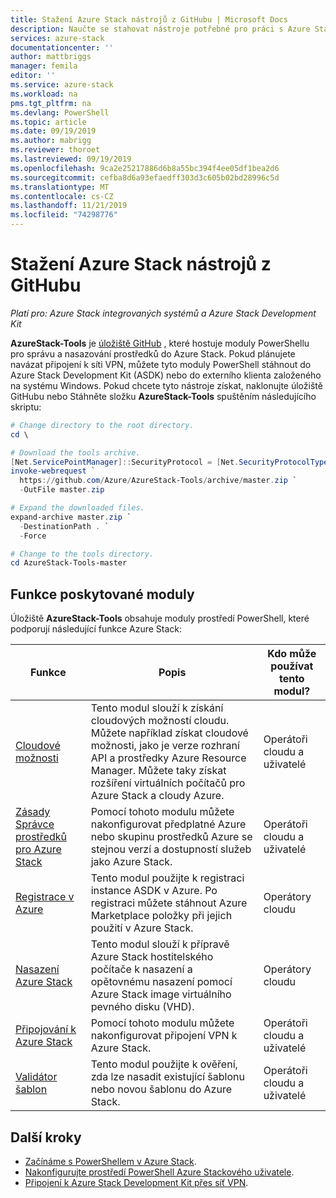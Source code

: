 ```yaml
---
title: Stažení Azure Stack nástrojů z GitHubu | Microsoft Docs
description: Naučte se stahovat nástroje potřebné pro práci s Azure Stack.
services: azure-stack
documentationcenter: ''
author: mattbriggs
manager: femila
editor: ''
ms.service: azure-stack
ms.workload: na
pms.tgt_pltfrm: na
ms.devlang: PowerShell
ms.topic: article
ms.date: 09/19/2019
ms.author: mabrigg
ms.reviewer: thoroet
ms.lastreviewed: 09/19/2019
ms.openlocfilehash: 9ca2e25217886d6b8a55bc394f4ee05df1bea2d6
ms.sourcegitcommit: cefba8d6a93efaedff303d3c605b02bd28996c5d
ms.translationtype: MT
ms.contentlocale: cs-CZ
ms.lasthandoff: 11/21/2019
ms.locfileid: "74298776"
---
```

# <a name="download-azure-stack-tools-from-github"></a>Stažení Azure Stack nástrojů z GitHubu

*Platí pro: Azure Stack integrovaných systémů a Azure Stack Development Kit*

**AzureStack-Tools** je [úložiště GitHub](https://github.com/Azure/AzureStack-Tools) , které hostuje moduly PowerShellu pro správu a nasazování prostředků do Azure Stack. Pokud plánujete navázat připojení k síti VPN, můžete tyto moduly PowerShell stáhnout do Azure Stack Development Kit (ASDK) nebo do externího klienta založeného na systému Windows. Pokud chcete tyto nástroje získat, naklonujte úložiště GitHubu nebo Stáhněte složku **AzureStack-Tools** spuštěním následujícího skriptu:

```powershell
# Change directory to the root directory.
cd \

# Download the tools archive.
[Net.ServicePointManager]::SecurityProtocol = [Net.SecurityProtocolType]::Tls12 
invoke-webrequest `
  https://github.com/Azure/AzureStack-Tools/archive/master.zip `
  -OutFile master.zip

# Expand the downloaded files.
expand-archive master.zip `
  -DestinationPath . `
  -Force

# Change to the tools directory.
cd AzureStack-Tools-master

```

## <a name="functionality-provided-by-the-modules"></a>Funkce poskytované moduly

Úložiště **AzureStack-Tools** obsahuje moduly prostředí PowerShell, které podporují následující funkce Azure Stack:  

| Funkce | Popis | Kdo může používat tento modul? |
| --- | --- | --- |
| [Cloudové možnosti](../user/azure-stack-validate-templates.md) | Tento modul slouží k získání cloudových možností cloudu. Můžete například získat cloudové možnosti, jako je verze rozhraní API a prostředky Azure Resource Manager. Můžete taky získat rozšíření virtuálních počítačů pro Azure Stack a cloudy Azure. | Operátoři cloudu a uživatelé |
| [Zásady Správce prostředků pro Azure Stack](../user/azure-stack-policy-module.md) | Pomocí tohoto modulu můžete nakonfigurovat předplatné Azure nebo skupinu prostředků Azure se stejnou verzí a dostupností služeb jako Azure Stack. | Operátoři cloudu a uživatelé |
| [Registrace v Azure](azure-stack-registration.md ) | Tento modul použijte k registraci instance ASDK v Azure. Po registraci můžete stáhnout Azure Marketplace položky při jejich použití v Azure Stack. | Operátory cloudu |
| [Nasazení Azure Stack](../asdk/asdk-install.md) | Tento modul slouží k přípravě Azure Stack hostitelského počítače k nasazení a opětovnému nasazení pomocí Azure Stack image virtuálního pevného disku (VHD). | Operátory cloudu|
| [Připojování k Azure Stack](azure-stack-powershell-install.md) | Pomocí tohoto modulu můžete nakonfigurovat připojení VPN k Azure Stack. | Operátoři cloudu a uživatelé |
| [Validátor šablon](../user/azure-stack-validate-templates.md) | Tento modul použijte k ověření, zda lze nasadit existující šablonu nebo novou šablonu do Azure Stack. | Operátoři cloudu a uživatelé|

## <a name="next-steps"></a>Další kroky

- [Začínáme s PowerShellem v Azure Stack](../user/azure-stack-powershell-overview.md).
- [Nakonfigurujte prostředí PowerShell Azure Stackového uživatele](../user/azure-stack-powershell-configure-user.md).
- [Připojení k Azure Stack Development Kit přes síť VPN](../asdk/asdk-connect.md).
